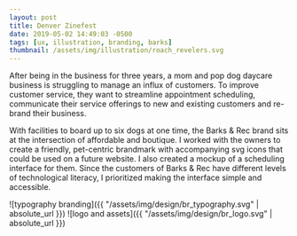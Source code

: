```yaml
---
layout: post
title: Denver Zinefest
date: 2019-05-02 14:49:03 -0500
tags: [ux, illustration, branding, barks]
thumbnail: /assets/img/illustration/roach_revelers.svg
---
```


After being in the business for three years, a mom and pop dog daycare business is struggling to manage an influx of customers. To improve customer service, they want to streamline appointment scheduling, communicate their service offerings to new and existing customers and re-brand their business.

With facilities to board up to six dogs at one time, the Barks & Rec brand sits at the intersection of affordable and boutique. I worked with the owners to create a friendly, pet-centric brandmark with accompanying svg icons that could be used on a future website. I also created a mockup of a scheduling interface for them. Since the customers of Barks & Rec have different levels of technological literacy, I prioritized making the interface simple and accessible.

![typography branding]({{ "/assets/img/design/br_typography.svg" | absolute_url }})
![logo and assets]({{ "/assets/img/design/br_logo.svg" | absolute_url }})
